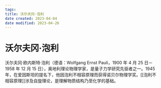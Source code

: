 ```yaml
---
tags:
title: 沃尔夫冈·泡利
date created: 2023-04-04
date modified: 2023-04-26
---
```


# 沃尔夫冈·泡利

沃尔夫冈·欧内斯特·泡利（德语：Wolfgang Ernst Pauli，1900 年 4 月 25 日－1958 年 12 月 15 日），奥地利理论物理学家，是量子力学研究先驱者之一。1945 年，在爱因斯坦的提名下，他因泡利不相容原理而获得诺贝尔物理学奖。[[泡利不相容原理]]涉及自旋理论，是理解物质结构乃至化学的基础。
